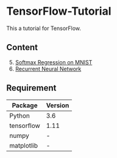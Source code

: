 # TensorFlow-Tutorial

This a tutorial for TensorFlow.


## Content

05. [Softmax Regression on MNIST](https://github.com/jaydu1/TensorFlow-Tutorial/tree/master/05%20Softmax%20Regression%20on%20MNIST)
10. [Recurrent Neural Network](https://github.com/jaydu1/TensorFlow-Tutorial/tree/master/10%20Recurrent%20Neural%20Network)

## Requirement
Package | Version
---|---
Python | 3.6
tensorflow | 1.11
numpy | -
matplotlib | -
